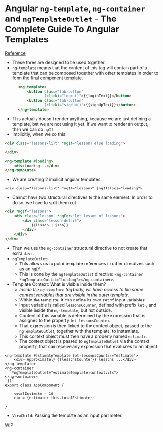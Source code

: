 # Angular `ng-template`, `ng-container` and `ngTemplateOutlet` - The Complete Guide To Angular Templates
[Reference](https://blog.angular-university.io/angular-ng-template-ng-container-ngtemplateoutlet/)

- These three are designed to be used together.
- `ng-template` means that the content of this tag will contain part of a template that can be composed together with other templates in order to form the final component template.

``` html
      <ng-template>
          <button class="tab-button"
                  (click)="login()">{{loginText}}</button>
          <button class="tab-button"
                  (click)="signUp()">{{signUpText}}</button>
      </ng-template>
```

- This actually doesn't render anything, because we are just defining a template, but we are not using it yet. If we want to render an output, then we can do `ngIf`.
- Implicitly, when we do this:

``` html
<div class="lessons-list" *ngIf="lessons else loading">
  ...
</div>

<ng-template #loading>
    <div>Loading...</div>
</ng-template>
```

- We are creating 2 implicit angular templates:

`<div class="lessons-list" *ngIf="lessons" [ngIfElse]="loading">`

- Cannot have two structural directives to the same element. In order to do so, we have to split them out

``` html
<div *ngIf="lessons">
    <div class="lesson" *ngFor="let lesson of lessons">
        <div class="lesson-detail">
            {{lesson | json}}
        </div>
    </div>
</div>
```

- Then we use the `ng-container` structural directive to not create that extra `divs`.
- `ngTemplateOutlet`:
  - This allows us to point template references to other directives such as an `ngIf`.
  - This is done by the `ngTemplateOutlet` directive: `<ng-container *ngTemplateOutlet="loading"></ng-container>`.
- Template Context: What is visible inside them?
  - *Inside the `ng-template` tag body, we have access to the same context variables that are visible in the outer template.*
  - Within the template, it can define its own set of input variables:
  - Input variable is called `lessonsCounter`, defined with prefix `let-`, and visible inside the `ng-template`, but not outside.
  - Content of this variable is determined by the expression that is assigned to the property `let-lessonsCounter`.
  - That expression is then linked to the context object, passed to the `ngTemplateOutlet`, together with the template, to instantiate.
  - This context object must then have a property named `estimate`.
  - The context object is passed to `ngTemplateOutlet` via the context property, that can receive any expression that evaluates to an object.

```
<ng-template #estimateTemplate let-lessonsCounter="estimate">
    <div> Approximately {{lessonsCounter}} lessons ...</div>
</ng-template>
<ng-container
   *ngTemplateOutlet="estimateTemplate;context:ctx">
</ng-container>
`})
export class AppComponent {

    totalEstimate = 10;
    ctx = {estimate: this.totalEstimate};

}
```

- `ViewChild`: Passing the template as an input parameter.

WIP
